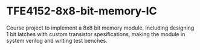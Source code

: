 # TFE4152-8x8-bit-memory-IC
Course project to implement a 8x8 bit memory module. Including designing 1 bit latches with custom transistor spesifications, making the module in system verilog and writing test benches.
